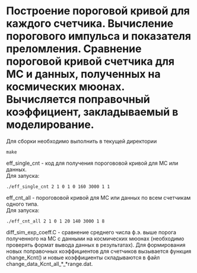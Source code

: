 # Построение пороговой кривой для каждого счетчика. Вычисление порогового импульса и  показателя преломления. Сравнение пороговой кривой счетчика для MC и данных, полученных на космических мюонах. Вычисляется поправочный коэффициент, закладываемый в моделирование.

Для сборки необходимо выполнить в текущей директории
```
make
```
eff_single_cnt - код для получения порогововой кривой для MC или данных.<br />
Для запуска:
```
./eff_single_cnt 2 1 0 1 0 160 3000 1 1
```
eff_cnt_all - порогововой кривой для MC или данных по всем счетчикам одного типа. <br />
Для запуска:
```
./eff_cnt_all 2 1 0 1 20 140 3000 1 8
```
diff_sim_exp_coeff.C - сравнение среднего числа ф.э. выше порога полученного на MC с данными на космических мюонах (необходимо проверять формат вывода данных в результатах). Для формирования новых поправочных коэффициентов для счетчиков вызывается функция change_Kcnt() и новые коэффициенты складываются в файл change_data_Kcnt_all_*_*range.dat. <br />
